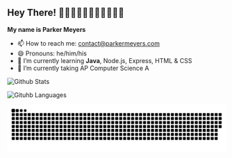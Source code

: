 ## Hey There! 👋👋🏻👋🏼👋🏽👋🏾👋🏿
**My name is Parker Meyers**

- 📫 How to reach me: contact@parkermeyers.com
- 😄 Pronouns: he/him/his
- 🌱 I’m currently learning **Java**, Node.js, Express, HTML & CSS
- 🔭 I’m currently taking AP Computer Science A

![Github Stats](https://github-readme-stats.vercel.app/api?username=ParkerMeyers&count_private=true&show_icons=true&theme=midnight-purple&border_radius=20&border_color=000000)

![Gituhb Languages](https://github-readme-stats.vercel.app/api/top-langs?username=ParkerMeyers&count_private=true&show_icons=true&theme=midnight-purple&border_radius=25&layout=compact&border_color=000000)

![Github Snake](https://raw.githubusercontent.com/ParkerMeyers/ParkerMeyers/output/github-snake.svg)
